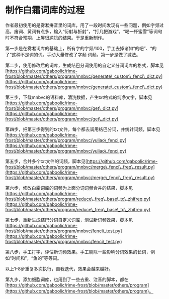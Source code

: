 # 制作白霜词库的过程

作者最初使用的是雾凇拼音里的词库，用了一段时间发现有一些问题，例如字频过高，废词、黄词有点多，输入“衍射与折射”，“打几把游戏”，“喝一杯蜜雪”等词句时不符合预期，上屏很尴尬的结果。于是重新制作。

第一步是在雾凇词库的基础上，所有字的字频/100，手工去掉诸如“的吧”、“的了”这种不是词的词。手动大量修改了字频 词频。第一步是做了减法。

第二步，使用修改后的词库，生成结巴分词使用的自定义分词词库的格式，脚本见[https://github.com/gaboolic/rime-frost/blob/master/others/program/mnbvc/generate\_custom\_fenci\_dict.py](https://github.com/gaboolic/rime-frost/blob/master/others/program/mnbvc/generate\_custom\_fenci\_dict.py)

第三步，下载mnbvc的语料库，清洗数据，产生txt格式的纯净文字，脚本见[https://github.com/gaboolic/rime-frost/blob/master/others/program/mnbvc/get\_dict.py](https://github.com/gaboolic/rime-frost/blob/master/others/program/mnbvc/get\_dict.py)

第四步，把第三步得到的txt文件，每个都去调用结巴分词，并统计词频，脚本见[https://github.com/gaboolic/rime-frost/blob/master/others/program/mnbvc/yuliao\_fenci.py](https://github.com/gaboolic/rime-frost/blob/master/others/program/mnbvc/yuliao\_fenci.py)

第五步，合并多个txt文件的词频，脚本见[https://github.com/gaboolic/rime-frost/blob/master/others/program/mnbvc/merge\_fenci\_freq\_result.py](https://github.com/gaboolic/rime-frost/blob/master/others/program/mnbvc/merge\_fenci\_freq\_result.py)

第六步，修改白霜词库的词频为上面分词词频合并的结果，脚本见[https://github.com/gaboolic/rime-frost/blob/master/others/program/reduce\_freq\_base\_to\_zhifreq.py](https://github.com/gaboolic/rime-frost/blob/master/others/program/reduce\_freq\_base\_to\_zhifreq.py)

第七步，重新生成结巴分词自定义词库，测试新词频效果，脚本见[https://github.com/gaboolic/rime-frost/blob/master/others/program/mnbvc/fenci\_test.py](https://github.com/gaboolic/rime-frost/blob/master/others/program/mnbvc/fenci\_test.py)

第八步，手工打字，评估新词频效果。手工剔除一些影响分词效果的长词，例如“时间和”，“鱼的”等等词。

以上1-8步重复多次执行，自我迭代，效果会越来越好。

第九步，添加细胞词库，也用到了一些去重、注音的脚本，都在[https://github.com/gaboolic/rime-frost/blob/master/others/program](https://github.com/gaboolic/rime-frost/blob/master/others/program)。
